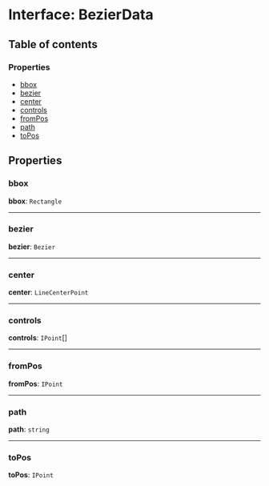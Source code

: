 # Interface: BezierData

## Table of contents

### Properties

* [bbox](/en/auto-docs/free-lines-plugin/interfaces/BezierData.md#bbox)
* [bezier](/en/auto-docs/free-lines-plugin/interfaces/BezierData.md#bezier)
* [center](/en/auto-docs/free-lines-plugin/interfaces/BezierData.md#center)
* [controls](/en/auto-docs/free-lines-plugin/interfaces/BezierData.md#controls)
* [fromPos](/en/auto-docs/free-lines-plugin/interfaces/BezierData.md#frompos)
* [path](/en/auto-docs/free-lines-plugin/interfaces/BezierData.md#path)
* [toPos](/en/auto-docs/free-lines-plugin/interfaces/BezierData.md#topos)

## Properties

### bbox

**bbox**: `Rectangle`

***

### bezier

**bezier**: `Bezier`

***

### center

**center**: `LineCenterPoint`

***

### controls

**controls**: `IPoint`\[]

***

### fromPos

**fromPos**: `IPoint`

***

### path

**path**: `string`

***

### toPos

**toPos**: `IPoint`

